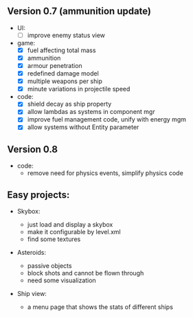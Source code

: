 ## Version 0.7 (ammunition update)
  * UI:
    - [ ] improve enemy status view
  * game:
    - [x] fuel affecting total mass
    - [x] ammunition
    - [x] armour penetration
    - [x] redefined damage model
    - [x] multiple weapons per ship
    - [x] minute variations in projectile speed
  * code:
    - [x] shield decay as ship property
    - [x] allow lambdas as systems in component mgr
    - [x] improve fuel management code, unify with energy mgm
    - [x] allow systems without Entity parameter

## Version 0.8
  * code:
    - remove need for physics events, simplify physics code

## Easy projects:
* Skybox:
  - just load and display a skybox
  - make it configurable by level.xml
  - find some textures
  
* Asteroids:
  - passive objects
  - block shots and cannot be flown through
  - need some visualization

* Ship view:
  - a menu page that shows the stats of different ships

